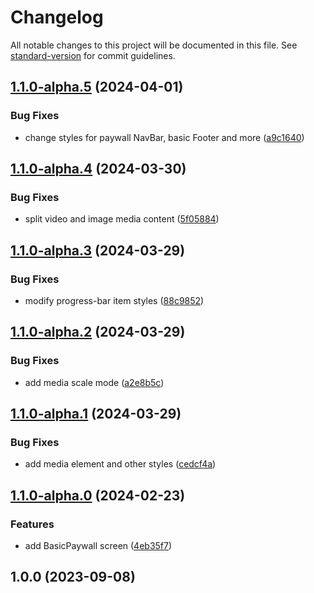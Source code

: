 # Changelog

All notable changes to this project will be documented in this file. See [standard-version](https://github.com/conventional-changelog/standard-version) for commit guidelines.

## [1.1.0-alpha.5](https://github.com/onboarding-online/swift-screens-graph/compare/v1.1.0-alpha.4...v1.1.0-alpha.5) (2024-04-01)


### Bug Fixes

* change styles for paywall NavBar, basic Footer and more ([a9c1640](https://github.com/onboarding-online/swift-screens-graph/commit/a9c1640e4b5c639452f14f50316c5f50bad645c9))

## [1.1.0-alpha.4](https://github.com/onboarding-online/swift-screens-graph/compare/v1.1.0-alpha.3...v1.1.0-alpha.4) (2024-03-30)


### Bug Fixes

* split video and image media content ([5f05884](https://github.com/onboarding-online/swift-screens-graph/commit/5f05884ee49848646211246fc12c40062ba749e4))

## [1.1.0-alpha.3](https://github.com/onboarding-online/swift-screens-graph/compare/v1.1.0-alpha.2...v1.1.0-alpha.3) (2024-03-29)


### Bug Fixes

* modify progress-bar item styles ([88c9852](https://github.com/onboarding-online/swift-screens-graph/commit/88c9852b8976a94f7f024eeda0c30601027aa61d))

## [1.1.0-alpha.2](https://github.com/onboarding-online/swift-screens-graph/compare/v1.1.0-alpha.1...v1.1.0-alpha.2) (2024-03-29)


### Bug Fixes

* add media scale mode ([a2e8b5c](https://github.com/onboarding-online/swift-screens-graph/commit/a2e8b5cf9d3d9f9a76b41525613349e4afbdd20c))

## [1.1.0-alpha.1](https://github.com/onboarding-online/swift-screens-graph/compare/v1.1.0-alpha.0...v1.1.0-alpha.1) (2024-03-29)


### Bug Fixes

* add media element and other styles ([cedcf4a](https://github.com/onboarding-online/swift-screens-graph/commit/cedcf4a11715f26e44e2b73e702e9f4aab277c43))

## [1.1.0-alpha.0](https://github.com/onboarding-online/swift-screens-graph/compare/v1.0.0...v1.1.0-alpha.0) (2024-02-23)


### Features

* add BasicPaywall screen ([4eb35f7](https://github.com/onboarding-online/swift-screens-graph/commit/4eb35f7ce7d86b5f8bcf86566b30527aa8917f0e))

## 1.0.0 (2023-09-08)
